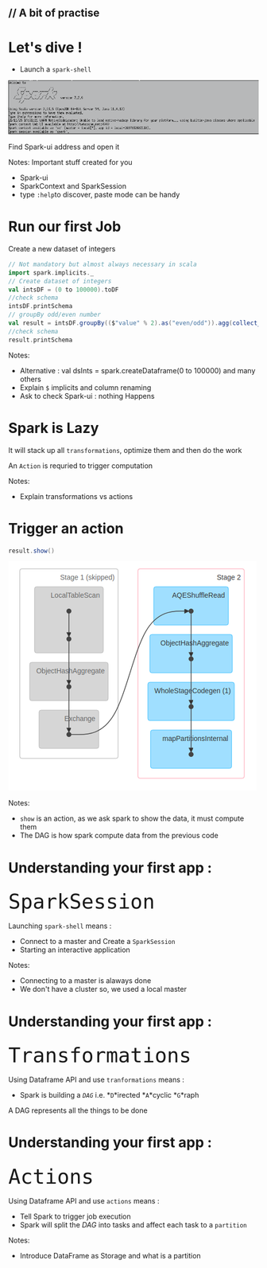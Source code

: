 <!-- .slide: class="title"  -->
<!-- .slide: data-background-image="./images/spark-logo-rev.svg" data-background-size="100%" data-background-opacity="0.05" -->
<h2>
    <span class="title-accent">//</span>
    A bit of practise
</h2>



# Let's dive !
<!-- .slide: style="text-align: left" -->
* Launch a `spark-shell`

![Spark-shell Spark](./images/hands-on/prompt.png)

Find Spark-ui address and open it
<!-- .element: style="text-align: center" -->

Notes:
Important stuff created for you
* Spark-ui
* SparkContext and SparkSession
* type `:help`to discover, paste mode can be handy



# Run our first Job

Create a new dataset of integers
```scala
// Not mandatory but almost always necessary in scala
import spark.implicits._
// Create dataset of integers
val intsDF = (0 to 100000).toDF
//check schema
intsDF.printSchema
// groupBy odd/even number 
val result = intsDF.groupBy(($"value" % 2).as("even/odd")).agg(collect_list("value").as("ints"))
//check schema
result.printSchema
```


Notes:
* Alternative : val dsInts = spark.createDataframe(0 to 100000) 
and many others
* Explain `$` implicits and column renaming
* Ask to check Spark-ui : nothing Happens 



# Spark is Lazy

It will stack up all `transformations`, optimize them and then do the work

An `Action` is requried to trigger computation 

Notes:
* Explain transformations vs actions



# Trigger an action
```scala
result.show()
```
<img src="./images/hands-on/dag.png" with="20%" />

Notes:
* `show` is an action, as we ask spark to show the data, it must compute them
* The DAG is how spark compute data from the previous code



# Understanding your first app : 
<font size=7>`SparkSession`</font>
<!-- .slide: style="text-align: left" -->
Launching `spark-shell` means :
- Connect to a master and Create a `SparkSession`
- Starting an interactive application

Notes:
- Connecting to a master is alaways done
- We don't have a cluster so, we used a local master



# Understanding your first app : 
<font size=7>`Transformations`</font>
<!-- .slide: style="text-align: left" -->
Using Dataframe API and use `tranformations` means :
- Spark is building a *`DAG`* i.e. *`D`*irected *`A`*cyclic *`G`*raph

A DAG represents all the things to be done



# Understanding your first app : 
<font size=7>`Actions`</font>
<!-- .slide: style="text-align: left" -->
Using Dataframe API and use `actions` means :
- Tell Spark to trigger job execution
- Spark will split the *DAG* into tasks and affect each task to a `partition`


Notes:
- Introduce DataFrame as Storage and what is a partition


